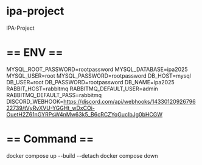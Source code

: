 # ipa-project
IPA-Project

# == ENV ==
MYSQL_ROOT_PASSWORD=rootpassword
MYSQL_DATABASE=ipa2025
MYSQL_USER=root
MYSQL_PASSWORD=rootpassword
DB_HOST=mysql
DB_USER=root
DB_PASSWORD=rootpassword
DB_NAME=ipa2025
RABBIT_HOST=rabbitmq
RABBITMQ_DEFAULT_USER=admin
RABBITMQ_DEFAULT_PASS=rabbitmq
DISCORD_WEBHOOK=https://discord.com/api/webhooks/1433012092679622739/tVyRvXVU-YGGHt_wDxCOi-OuetH2Z61nGYRPsW4nMw63k5_B6cRCZYqGucIbJg0bHCGW


# == Command ==
docker compose up --build --detach
docker compose down

